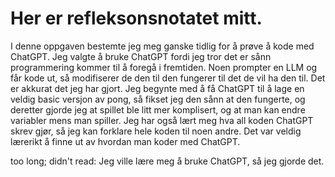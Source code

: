 # Her er refleksonsnotatet mitt.

I denne oppgaven bestemte jeg meg ganske tidlig for å prøve å kode med ChatGPT. Jeg valgte å bruke ChatGPT fordi jeg tror det er sånn programmering kommer til å foregå i fremtiden. Noen prompter en LLM og får kode ut, så modifiserer de den til den fungerer til det de vil ha den til. Det er akkurat det jeg har gjort. Jeg begynte med å få ChatGPT til å lage en veldig basic versjon av pong, så fikset jeg den sånn at den fungerte, og deretter gjorde jeg at spillet ble litt mer komplisert, og at man kan endre variabler mens man spiller. Jeg har også lært meg hva all koden ChatGPT skrev gjør, så jeg kan forklare hele koden til noen andre. Det var veldig lærerikt å finne ut av hvordan man koder med ChatGPT.

too long; didn't read: Jeg ville lære meg å bruke ChatGPT, så jeg gjorde det.
